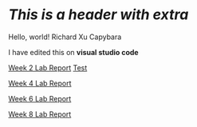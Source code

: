 # *This is a header with extra*
Hello, world! Richard Xu Capybara

I have edited this on **visual studio code**

[Week 2 Lab Report](RX_Week_2_Lab_Report.html)
[Test](https://rdxu1688.github.io/cse15l-lab-reports/RX_Week_2_Lab_Report.html)

[Week 4 Lab Report](https://rdxu1688.github.io/cse15l-lab-reports/lab-report-2-week-4.html)

[Week 6 Lab Report](https://rdxu1688.github.io/cse15l-lab-reports/lab-report-3-week-6.html)

[Week 8 Lab Report](https://rdxu1688.github.io/cse15l-lab-reports/lab-report-4-week-8.html)
